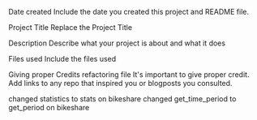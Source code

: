 Date created
Include the date you created this project and README file.

Project Title
Replace the Project Title

Description
Describe what your project is about and what it does

Files used
Include the files used

Giving proper Credits refactoring file
It's important to give proper credit. Add links to any repo that inspired you or blogposts you consulted.

changed statistics to stats on bikeshare
changed get_time_period to get_period on bikeshare
